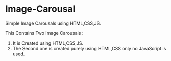 # Image-Carousal
Simple Image Carousals using HTML,CSS,JS.

This Contains Two Image Carousals :
1. It is Created using HTML,CSS,JS.
2. The Second one is created purely using HTML,CSS only no JavaScript is used.

